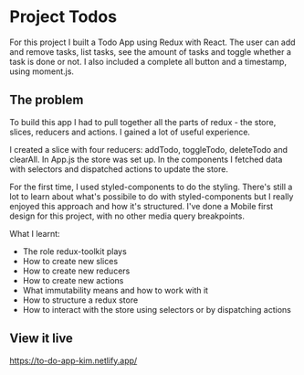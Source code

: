 # Project Todos

For this project I built a Todo App using Redux with React. The user can add and remove tasks, list tasks, see the amount of tasks and toggle whether a task is done or not.
I also included a complete all button and a timestamp, using moment.js. 

## The problem

To build this app I had to pull together all the parts of redux - the store, slices, reducers and actions. I gained a lot of useful experience.

I created a slice with four reducers: addTodo, toggleTodo, deleteTodo and clearAll. In App.js the store was set up. In the components I fetched data with selectors and dispatched actions to update the store.

For the first time, I used styled-components to do the styling. There's still a lot to learn about what's possibile to do with styled-components but I really enjoyed this approach and how it's structured. I've done a Mobile first design for this project, with no other media query breakpoints.

What I learnt:
- The role redux-toolkit plays
- How to create new slices
- How to create new reducers
- How to create new actions
- What immutability means and how to work with it
- How to structure a redux store
- How to interact with the store using selectors or by dispatching actions

## View it live

https://to-do-app-kim.netlify.app/
